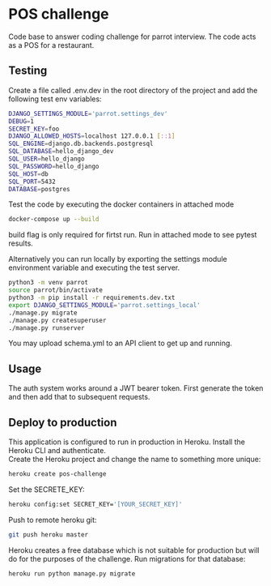 # POS challenge
  
Code base to answer coding challenge for parrot interview. The code acts as a POS
for a restaurant.  
  
## Testing
Create a file called .env.dev in the root directory of the project and add the following test env variables:
```bash
DJANGO_SETTINGS_MODULE='parrot.settings_dev'
DEBUG=1
SECRET_KEY=foo
DJANGO_ALLOWED_HOSTS=localhost 127.0.0.1 [::1]
SQL_ENGINE=django.db.backends.postgresql
SQL_DATABASE=hello_django_dev
SQL_USER=hello_django
SQL_PASSWORD=hello_django
SQL_HOST=db
SQL_PORT=5432
DATABASE=postgres
```
Test the code by executing the docker containers in attached mode
```bash
docker-compose up --build
```
build flag is only required for firtst run. Run in attached mode to see pytest results.  
  
Alternatively you can run locally by exporting the settings module environment variable and executing the test server.
```bash
python3 -m venv parrot
source parrot/bin/activate
python3 -m pip install -r requirements.dev.txt
export DJANGO_SETTINGS_MODULE='parrot.settings_local'
./manage.py migrate
./manage.py createsuperuser
./manage.py runserver
```
  
You may upload schema.yml to an API client to get up and running.

## Usage
The auth system works around a JWT bearer token. First generate the token and then add that to subsequent requests.

## Deploy to production
This application is configured to run in production in Heroku. Install the Heroku CLI and authenticate.  
Create the Heroku project and change the name to something more unique:
```bash
heroku create pos-challenge
```
Set the SECRETE_KEY:
```bash
heroku config:set SECRET_KEY='[YOUR_SECRET_KEY]'
```
Push to remote heroku git:
```bash
git push heroku master
```
Heroku creates a free database which is not suitable for production but will do for the purposes of the challenge. Run migrations for that database:
```bash
heroku run python manage.py migrate
```
